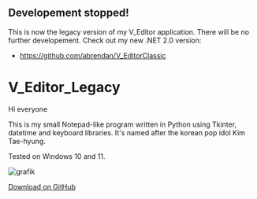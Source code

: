 ## Developement stopped!
This is now the legacy version of my V_Editor application. There will be no further developement. Check out my new .NET 2.0 version:
- https://github.com/abrendan/V_EditorClassic

# V_Editor_Legacy
Hi everyone

This is my small Notepad-like program written in Python using Tkinter, datetime and keyboard libraries. It's named after the korean pop idol Kim Tae-hyung.

Tested on Windows 10 and 11.

![grafik](https://github.com/abrendan/V_Editor/assets/94894839/9a577112-6863-44cc-aa65-2b3fab71d141)



[Download on GitHub](https://github.com/BrendanGass/SunmiNotes/releases)




